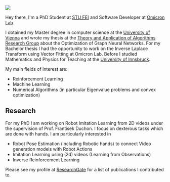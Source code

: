 ![](https://sfetzel.github.io/avatar.png)

Hey there, I'm a PhD Student at [STU FEI](https://www.fei.stuba.sk/) and Software Developer at [Omicron Lab](https://www.omicron-lab.com/).

I obtained my Master degree in computer science at the [University of Vienna](https://www.univie.ac.at/) and wrote my thesis at the [Theory and Application of Algorithms Research Group](https://taa.cs.univie.ac.at/) about the Optimization of Graph Neural Networks. For my Bachelor thesis I had the opportunity to work on the Inverse Laplace Transform using Vector Fitting at Omicron Lab. Before I studied Mathematics and Physics for Teaching at the [University of Innsbruck](https://www.uibk.ac.at/de/).

My main fields of interest are:
- Reinforcement Learning
- Machine Learning
- Numerical Algorithms (in particular Eigenvalue problems and convex optimization)

## Research
For my PhD I am working on Robot Imitation Learning from 2D videos under the supervision of Prof. Frantisek Duchon. I focus on dexterous tasks which are done with hands. I am particularly interested in
- Robot Pose Estimation (including Robotic hands) to connect Video generation models with Robot Actions
- Imitation Learning using (2d) videos (Learning from Observations)
- Inverse Reinforcement Learning

Please see my profile at [ResearchGate](https://www.researchgate.net/profile/Simon_Fetzel) for a list of publications I contributed to.
